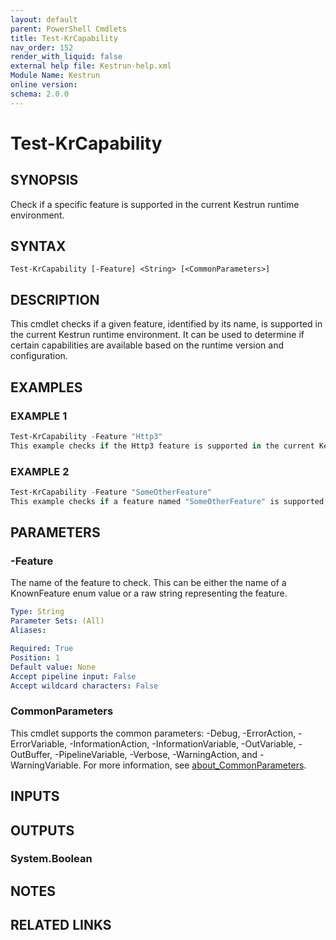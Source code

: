 ```yaml
---
layout: default
parent: PowerShell Cmdlets
title: Test-KrCapability
nav_order: 152
render_with_liquid: false
external help file: Kestrun-help.xml
Module Name: Kestrun
online version:
schema: 2.0.0
---
```


# Test-KrCapability

## SYNOPSIS
Check if a specific feature is supported in the current Kestrun runtime environment.

## SYNTAX

```
Test-KrCapability [-Feature] <String> [<CommonParameters>]
```

## DESCRIPTION
This cmdlet checks if a given feature, identified by its name, is supported in the current Kestrun runtime environment.
It can be used to determine if certain capabilities are available based on the runtime version and configuration.

## EXAMPLES

### EXAMPLE 1
```powershell
Test-KrCapability -Feature "Http3"
This example checks if the Http3 feature is supported in the current Kestrun runtime environment.
```

### EXAMPLE 2
```powershell
Test-KrCapability -Feature "SomeOtherFeature"
This example checks if a feature named "SomeOtherFeature" is supported, using a raw string.
```

## PARAMETERS

### -Feature
The name of the feature to check.
This can be either the name of a KnownFeature enum value or a raw string representing the feature.

```yaml
Type: String
Parameter Sets: (All)
Aliases:

Required: True
Position: 1
Default value: None
Accept pipeline input: False
Accept wildcard characters: False
```

### CommonParameters
This cmdlet supports the common parameters: -Debug, -ErrorAction, -ErrorVariable, -InformationAction, -InformationVariable, -OutVariable, -OutBuffer, -PipelineVariable, -Verbose, -WarningAction, and -WarningVariable. For more information, see [about_CommonParameters](http://go.microsoft.com/fwlink/?LinkID=113216).

## INPUTS

## OUTPUTS

### System.Boolean
## NOTES

## RELATED LINKS
